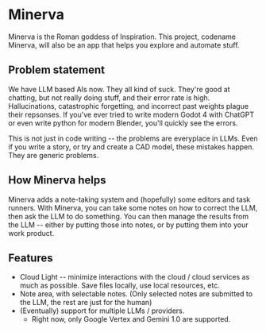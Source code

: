 # Minerva #
Minerva is the Roman goddess of Inspiration.  This project, codename Minerva, will also be an app that helps you explore and automate stuff.

## Problem statement ##
We have LLM based AIs now.  They all kind of suck.  They're good at chatting, but not really doing stuff, and their error rate is high.  Hallucinations, catastrophic forgetting, and incorrect past weights plague their repsonses.  If you've ever tried to write modern Godot 4 with ChatGPT or even write python for modern Blender, you'll quickly see the errors.

This is not just in code writing -- the problems are everyplace in LLMs.  Even if you write a story, or try and create a CAD model, these mistakes happen.  They are generic problems.

## How Minerva helps ##
Minerva adds a note-taking system and (hopefully) some editors and task runners.  With Minerva, you can take some notes on how to correct the LLM, then ask the LLM to do something.  You can then manage the results from the LLM -- either by putting those into notes, or by putting them into your work product. 

## Features ##
- Cloud Light -- minimize interactions with the cloud / cloud services as much as possible.  Save files locally, use local resources, etc.
- Note area, with selectable notes.  (Only selected notes are submitted to the LLM, the rest are just for the human)
- (Eventually) support for multiple LLMs / providers.
    - Right now, only Google Vertex and Gemini 1.0 are supported.

